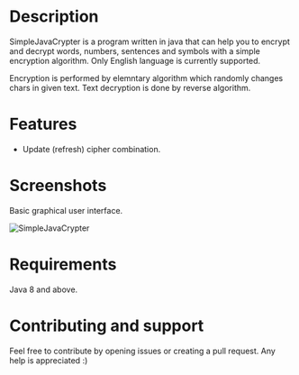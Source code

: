 # Description

SimpleJavaCrypter is a program written in java that can help you to encrypt and decrypt words, numbers, sentences and symbols with a simple encryption algorithm. Only English language is currently supported.

Encryption is performed by elemntary algorithm which randomly changes chars in given text. Text decryption is done by reverse algorithm.

# Features

* Update (refresh) cipher combination.

# Screenshots

Basic graphical user interface.

![SimpleJavaCrypter](https://raw.githubusercontent.com/MasterFlomaster1/SimpleJavaCrypter/master/content/Capture.PNG)


# Requirements

Java 8 and above.

# Contributing and support

Feel free to contribute by opening issues or creating a pull request. Any help is appreciated :)

